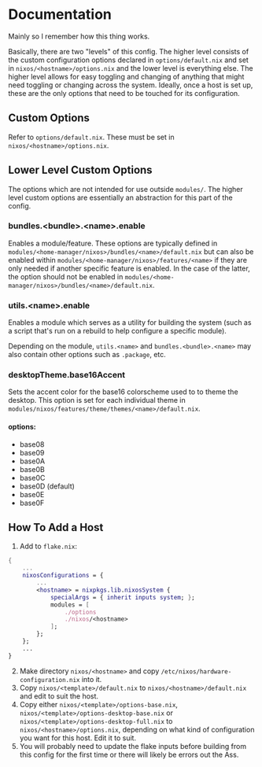 # Documentation

Mainly so I remember how this thing works.     
     
Basically, there are two "levels" of this config. The higher level consists of the custom configuration options declared in `options/default.nix` and set in `nixos/<hostname>/options.nix` and the lower level is everything else. The higher level allows for easy toggling and changing of anything that might need toggling or changing across the system. Ideally, once a host is set up, these are the only options that need to be touched for its configuration.

## Custom Options

Refer to `options/default.nix`. These must be set in `nixos/<hostname>/options.nix`.

## Lower Level Custom Options

The options which are not intended for use outside `modules/`. The higher level custom options are essentially an abstraction for this part of the config.

### bundles.\<bundle>.\<name>.enable

Enables a module/feature. These options are typically defined in `modules/<home-manager/nixos>/bundles/<name>/default.nix`
but can also be enabled within `modules/<home-manager/nixos>/features/<name>` if they are only needed if another specific feature is enabled.
In the case of the latter, the option should not be enabled in `modules/<home-manager/nixos>/bundles/<name>/default.nix`.

### utils.\<name>.enable

Enables a module which serves as a utility for building the system (such as a script that's run on a rebuild to help configure a specific module).

Depending on the module, `utils.<name>` and `bundles.<bundle>.<name>` may also contain other options such as `.package`, etc.

### desktopTheme.base16Accent

Sets the accent color for the base16 colorscheme used to to theme the desktop.
This option is set for each individual theme in `modules/nixos/features/theme/themes/<name>/default.nix`.

#### options:

- base08
- base09
- base0A
- base0B
- base0C
- base0D (default)
- base0E
- base0F

## How To Add a Host

1. Add to `flake.nix`:

```nix
{
    ...
    nixosConfigurations = {
        ...
        <hostname> = nixpkgs.lib.nixosSystem {
            specialArgs = { inherit inputs system; };
            modules = [
                ./options
                ./nixos/<hostname>
            ];
        };
    };
    ...
}
```

2. Make directory `nixos/<hostname>` and copy `/etc/nixos/hardware-configuration.nix` into it.
3. Copy `nixos/<template>/default.nix` to `nixos/<hostname>/default.nix` and edit to suit the host.
4. Copy either `nixos/<template>/options-base.nix`, `nixos/<template>/options-desktop-base.nix` or `nixos/<template>/options-desktop-full.nix` to `nixos/<hostname>/options.nix`, depending on what kind of configuration you want for this host. Edit it to suit.
5. You will probably need to update the flake inputs before building from this config for the first time or there will likely be errors out the Ass.

